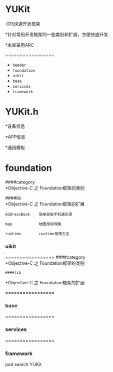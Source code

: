 
YUKit
=================
:IOS快速开发框架

*针对常用开发框架的一些类别和扩展，方便快速开发

*本库采用ARC

=================
- ```header```
-  ```foundation```
-  ```uikit```
-  ```base```
-  ```services```
-  ```framework```

YUKit.h
=================
*设备信息

*APP信息

*通用模板


foundation
=================
####category   
   *Objective-C 之 Foundation框架的类别

####lib            
   *Objective-C 之 Foundation框架的扩展


    AddressBook    简单获取手机通讯录

    map            地图常用转换

    runtime        runtime常用方法

### uikit
=================
    ####category       
*Objective-C 之 Foundation框架的类别

    ####lib            
*Objective-C 之 Foundation框架的扩展

=================
### base


=================
### services


=================
### framework



pod search YUKit
